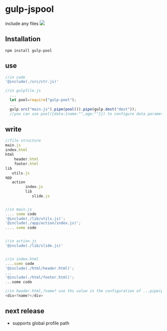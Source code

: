 #   gulp-jspool   #

include any files
![](https://img.shields.io/npm/v/gulp-pool.svg?style=flat)

## Installation
```base
npm install gulp-pool
```

## use
```js  
//in code
'@include(./src/ctr.js)'

//in gulpfile.js
  ...
  let pool=require("gulp-pool");
  ...
  gulp.src("main.js").pipe(pool()).pipe(gulp.dest("dest"));
  //you can use pool({data:{name:"",age:""}}) to configure data parameters in the template
```

## write
```js
//file structure
main.js
index.html
html
    header.html
    footer.html
lib  
   utils.js
app
   action
         index.js
         lib
            slide.js


//in main.js
.... some code
'@include(./lib/utils.js)';
'@include(./app/action/index.js)';
.... some code


//in action.js
'@include(./lib/slide.js)'


//in index.html
....some code
'@include(./html/header.html)';
...
'@include(./html/footer.html)';
...some code

//in header.html,?name? use ths value in the configuration of ...pipe(pool({name:"your"}))
<div>?name?</div>

```

## next release
* supports global profile path
